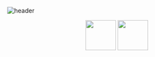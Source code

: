 ![header](https://capsule-render.vercel.app/api?type=rounded&color=849daa&height=150&section=header&text=🫧Jieun%20Github🫧&fontSize=50)

<div align=center>
    <p>
      <img height="70vw" src="http://mazassumnida.wtf/api/v2/generate_badge?boj=skysun102">
      <img height="70vw" src="https://github-readme-stats.vercel.app/api?username=3jieun3&show_icons=true&theme=calm">
    </p>
</div>